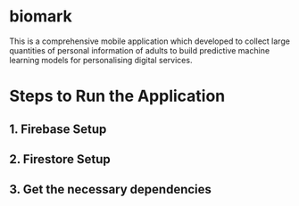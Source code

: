 # biomark

This is a comprehensive mobile application which developed to collect large quantities of personal information of adults
to build predictive machine learning models for personalising digital services.

# Steps to Run the Application

## 1. Firebase Setup

## 2. Firestore Setup

## 3. Get the necessary dependencies